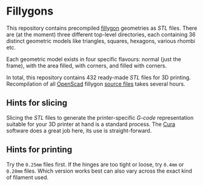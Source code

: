 Fillygons
=========

This repository contains precompiled [fillygon](https://fillygons.ch/) geometries
as _STL_ files. There are (at the moment) three different top-level directories, each containing
36 distinct geometric models like triangles, squares, hexagons, various rhombi etc.

Each geometric model exists in four specific flavours: normal (just the frame),
with the area filled, with corners, and filled with corners.

In total, this repository contains 432 ready-made _STL_ files for 3D printing.
Recompilation of all [OpenScad](http://www.openscad.org/) fillygon
[source files](https://github.com/Fillygons/fillygons) takes several hours.


Hints for slicing
-----------------

Slicing the _STL_ files to generate the printer-specific _G-code_ representation
suitable for your 3D printer at hand is a standard process.
The [Cura](https://ultimaker.com/en/products/ultimaker-cura-software) software does a great
job here, its use is straight-forward.


Hints for printing
------------------

Try the `0.25mm` files first. If the hinges are too tight or loose,
try `0.4mm` or `0.20mm` files. Which version works best can also vary
across the exact kind of filament used.
